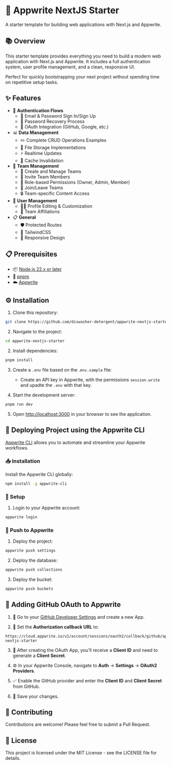 # 🚀 Appwrite NextJS Starter

A starter template for building web applications with Next.js and Appwrite.

## 📚 Overview

This starter template provides everything you need to build a
modern web application with Next.js and Appwrite. It includes a
full authentication system, user profile management, and a clean,
responsive UI.

Perfect for quickly bootstrapping your next project without
spending time on repetitive setup tasks.

## ✨ Features

- 🔐 **Authentication Flows**
  - 📧 Email & Password Sign In/Sign Up
  - 🔄 Password Recovery Process
  - 🔑 OAuth Integration (GitHub, Google, etc.)
- 📊 **Data Management**
  - ✏️ Complete CRUD Operations Examples
  - 📁 File Storage Implementations
  - ⚡ Realtime Updates
  - 🔄 Cache Invalidation
- 👥 **Team Management**
  - 🏢 Create and Manage Teams
  - 👥 Invite Team Members
  - 👑 Role-based Permissions (Owner, Admin, Member)
  - 🚪 Join/Leave Teams
  - 🔒 Team-specific Content Access
- 👤 **User Management**
  - 👨‍💻 Profile Editing & Customization
  - 🔗 Team Affiliations
- 📋 **General**
  - 🛡️ Protected Routes
  - 🎨 TailwindCSS
  - 📱 Responsive Design

## 📋 Prerequisites

- 📦 [Node.js 22.x or later](https://nodejs.org/en/download)
- 🔧 [pnpm](https://pnpm.io/)
- ☁️ [Appwrite](https://cloud.appwrite.io)

## ⚙️ Installation

1. Clone this repository:

```bash
git clone https://github.com/diswasher-detergent/appwrite-nextjs-starter.git
```

2. Navigate to the project:

```bash
cd appwrite-nextjs-starter
```

2. Install dependencies:

```bash
pnpm install
```

3. Create a `.env` file based on the .`env.sample` file:

   - Create an API key in Appwrite, with the permissions `session.write` and upadte the `.env` with that key.

4. Start the development server:

```bash
pnpm run dev
```

5. Open [http://localhost:3000](http://localhost:3000) in your browser to see the application.

## 🚢 Deploying Project using the Appwrite CLI

[Appwrite CLI](https://appwrite.io/docs/tooling/command-line/installation) allows you to automate and streamline your Appwrite workflows.

### 📥 Installation

Install the Appwrite CLI globally:

```bash
npm install -g appwrite-cli
```

### 🔧 Setup

1. Login to your Appwrite account:

```bash
appwrite login
```

### 🚀 Push to Appwrite

1. Deploy the project:

```bash
appwrite push settings
```

2. Deploy the database:

```bash
appwrite push collections
```

3. Deploy the bucket:

```bash
appwrite push buckets
```

## 🔑 Adding GitHub OAuth to Appwrite

1. 🔗 Go to your [GitHub Developer Settings](https://github.com/settings/apps) and create a new App.

2. 🔄 Set the **Authorization callback URL** to:

```
https://cloud.appwrite.io/v1/account/sessions/oauth2/callback/github/appwrite-nextjs-starter
```

3. 🔐 After creating the OAuth App, you'll receive a **Client ID** and need to generate a **Client Secret**.

4. ⚙️ In your Appwrite Console, navigate to **Auth** → **Settings** → **OAuth2 Providers**.

5. ✅ Enable the GitHub provider and enter the **Client ID** and **Client Secret** from GitHub.

6. 💾 Save your changes.

## 👥 Contributing

Contributions are welcome! Please feel free to submit a Pull Request.

## 📄 License

This project is licensed under the MIT License - see the LICENSE file for details.
